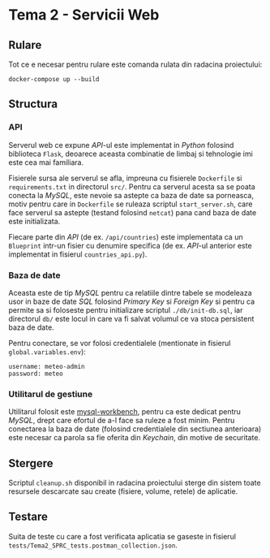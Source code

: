 # Tema 2 - Servicii Web


## Rulare
Tot ce e necesar pentru rulare este comanda rulata din radacina proiectului:
```
docker-compose up --build
```

## Structura
### API
Serverul web ce expune *API*-ul este implementat in *Python* folosind biblioteca
`Flask`, deoarece aceasta combinatie de limbaj si tehnologie imi este cea mai
familiara.

Fisierele sursa ale serverul se afla, impreuna cu fisierele `Dockerfile` si
`requirements.txt` in directorul `src/`. Pentru ca serverul acesta sa se poata
conecta la *MySQL*, este nevoie sa astepte ca baza de date sa porneasca, motiv
pentru care in `Dockerfile` se ruleaza scriptul `start_server.sh`, care face
serverul sa astepte (testand folosind `netcat`) pana cand baza de date este
initializata.

Fiecare parte din *API* (de ex. `/api/countries`) este implementata ca un
`Blueprint` intr-un fisier cu denumire specifica (de ex. *API*-ul anterior este
implementat in fisierul `countries_api.py`).

### Baza de date
Aceasta este de tip *MySQL* pentru ca relatiile dintre tabele se modeleaza
usor in baze de date *SQL* folosind *Primary Key* si *Foreign Key* si pentru ca
permite sa si foloseste pentru initializare scriptul `./db/init-db.sql`, iar
directorul `db/` este locul in care va fi salvat volumul ce va stoca persistent
baza de date.

Pentru conectare, se vor folosi credentialele (mentionate in fisierul
`global.variables.env`):
```
username: meteo-admin
password: meteo
```

### Utilitarul de gestiune
Utilitarul folosit este
[mysql-workbench](https://hub.docker.com/r/linuxserver/mysql-workbench), pentru
ca este dedicat pentru *MySQL*, drept care efortul de a-l face sa ruleze a fost
minim. Pentru conectarea la baza de date (folosind credentialele din sectiunea
anterioara) este necesar ca parola sa fie oferita din *Keychain*, din motive de
securitate.

## Stergere
Scriptul `cleanup.sh` disponibil in radacina proiectului sterge din sistem toate
resursele descarcate sau create (fisiere, volume, retele) de aplicatie.

## Testare
Suita de teste cu care a fost verificata aplicatia se gaseste in fisierul
`tests/Tema2_SPRC_tests.postman_collection.json`.
